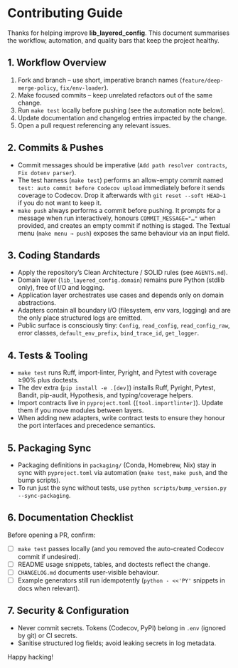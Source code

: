 # Contributing Guide

Thanks for helping improve **lib_layered_config**. This document summarises the workflow, automation, and quality bars that keep the project healthy.

## 1. Workflow Overview

1. Fork and branch – use short, imperative branch names (`feature/deep-merge-policy`, `fix/env-loader`).
2. Make focused commits – keep unrelated refactors out of the same change.
3. Run `make test` locally before pushing (see the automation note below).
4. Update documentation and changelog entries impacted by the change.
5. Open a pull request referencing any relevant issues.

## 2. Commits & Pushes

- Commit messages should be imperative (`Add path resolver contracts`, `Fix dotenv parser`).
- The test harness (`make test`) performs an allow-empty commit named `test: auto commit before Codecov upload` immediately before it sends coverage to Codecov. Drop it afterwards with `git reset --soft HEAD~1` if you do not want to keep it.
- `make push` always performs a commit before pushing. It prompts for a message when run interactively, honours `COMMIT_MESSAGE="…"` when provided, and creates an empty commit if nothing is staged. The Textual menu (`make menu → push`) exposes the same behaviour via an input field.

## 3. Coding Standards

- Apply the repository’s Clean Architecture / SOLID rules (see `AGENTS.md`).
- Domain layer (`lib_layered_config.domain`) remains pure Python (stdlib only), free of I/O and logging.
- Application layer orchestrates use cases and depends only on domain abstractions.
- Adapters contain all boundary I/O (filesystem, env vars, logging) and are the only place structured logs are emitted.
- Public surface is consciously tiny: `Config`, `read_config`, `read_config_raw`, error classes, `default_env_prefix`, `bind_trace_id`, `get_logger`.

## 4. Tests & Tooling

- `make test` runs Ruff, import-linter, Pyright, and Pytest with coverage ≥90% plus doctests.
- The dev extra (`pip install -e .[dev]`) installs Ruff, Pyright, Pytest, Bandit, pip-audit, Hypothesis, and typing/coverage helpers.
- Import contracts live in `pyproject.toml` (`[tool.importlinter]`). Update them if you move modules between layers.
- When adding new adapters, write contract tests to ensure they honour the port interfaces and precedence semantics.

## 5. Packaging Sync

- Packaging definitions in `packaging/` (Conda, Homebrew, Nix) stay in sync with `pyproject.toml` via automation (`make test`, `make push`, and the bump scripts).
- To run just the sync without tests, use `python scripts/bump_version.py --sync-packaging`.

## 6. Documentation Checklist

Before opening a PR, confirm:

- [ ] `make test` passes locally (and you removed the auto-created Codecov commit if undesired).
- [ ] README usage snippets, tables, and doctests reflect the change.
- [ ] `CHANGELOG.md` documents user-visible behaviour.
- [ ] Example generators still run idempotently (`python - <<'PY'` snippets in docs when relevant).

## 7. Security & Configuration

- Never commit secrets. Tokens (Codecov, PyPI) belong in `.env` (ignored by git) or CI secrets.
- Sanitise structured log fields; avoid leaking secrets in log metadata.

Happy hacking!


